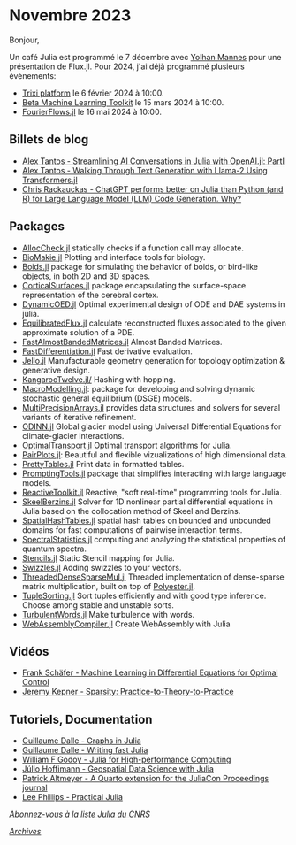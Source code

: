# Novembre 2023 

Bonjour, 

Un café Julia est programmé le 7 décembre avec [Yolhan Mannes](https://calcul.math.cnrs.fr/cafe-julia-5.html) pour une présentation de Flux.jl. Pour 2024, j'ai déjà programmé plusieurs évènements:

 - [Trixi platform](https://calcul.math.cnrs.fr/cafe-julia-trixi.html) le 6 février 2024 à 10:00.
 - [Beta Machine Learning Toolkit](https://calcul.math.cnrs.fr/cafe-julia-7.html) le 15 mars 2024 à 10:00.
 - [FourierFlows.jl](https://calcul.math.cnrs.fr/cafe-julia-fourierflows.html) le 16 mai 2024 à 10:00.


## Billets de blog

- [Alex Tantos - Streamlining AI Conversations in Julia with OpenAI.jl: PartI](https://juliazoid.com/streamlining-ai-conversations-in-julia-with-openai-jl-parti-5a5807ed86ee)
- [Alex Tantos - Walking Through Text Generation with Llama-2 Using Transformers.jl](https://juliazoid.com/walking-through-text-generation-with-llama-2-using-transformers-jl-5735f8dffe9e)
- [Chris Rackauckas - ChatGPT performs better on Julia than Python (and R) for Large Language Model (LLM) Code Generation. Why?](https://www.stochasticlifestyle.com/chatgpt-performs-better-on-julia-than-python-and-r-for-large-language-model-llm-code-generation-why/)

## Packages

- [AllocCheck.jl](https://github.com/JuliaLang/AllocCheck.jl) statically checks if a function call may allocate.
- [BioMakie.jl](https://github.com/BioJulia/BioMakie.jl) Plotting and interface tools for biology.
- [Boids.jl](https://github.com/jeanfdp/Boids.jl) package for simulating the behavior of boids, or bird-like objects, in both 2D and 3D spaces. 
- [CorticalSurfaces.jl](https://github.com/myersm0/CorticalSurfaces.jl) package encapsulating the surface-space representation of the cerebral cortex.
- [DynamicOED.jl](https://github.com/mathopt/DynamicOED.jl) Optimal experimental design of ODE and DAE systems in julia.
- [EquilibratedFlux.jl](https://github.com/aerappa/EquilibratedFlux.jl) calculate reconstructed fluxes associated to the given approximate solution of a PDE.
- [FastAlmostBandedMatrices.jl](https://github.com/avik-pal/FastAlmostBandedMatrices.jl) Almost Banded Matrices.
- [FastDifferentiation.jl](https://github.com/brianguenter/FastDifferentiation.jl) Fast derivative evaluation.
- [Jello.jl](https://github.com/paulxshen/Jello.jl) Manufacturable geometry generation for topology optimization & generative design.
- [KangarooTwelve.jl/](https://github.com/tecosaur/KangarooTwelve.jl/) Hashing with hopping.
- [MacroModelling.jl](https://github.com/thorek1/MacroModelling.jl): package for developing and solving dynamic stochastic general equilibrium (DSGE) models.
- [MultiPrecisionArrays.jl](https://github.com/ctkelley/MultiPrecisionArrays.jl) provides data structures and solvers for several variants of iterative refinement.
- [ODINN.jl](https://github.com/ODINN-SciML/ODINN.jl) Global glacier model using Universal Differential Equations for climate-glacier interactions.
- [OptimalTransport.jl](https://github.com/JuliaOptimalTransport/OptimalTransport.jl) Optimal transport algorithms for Julia.
- [PairPlots.jl](https://github.com/sefffal/PairPlots.jl): Beautiful and flexible vizualizations of high dimensional data.
- [PrettyTables.jl](https://github.com/ronisbr/PrettyTables.jl) Print data in formatted tables.
- [PromptingTools.jl](https://github.com/svilupp/PromptingTools.jl) package that simplifies interacting with large language models.
- [ReactiveToolkit.jl](https://github.com/narijauskas/ReactiveToolkit.jl) Reactive, "soft real-time" programming tools for Julia.
- [SkeelBerzins.jl](https://github.com/gregoirepourtier/SkeelBerzins.jl) Solver for 1D nonlinear partial differential equations in Julia based on the collocation method of Skeel and Berzins.
- [SpatialHashTables.jl](https://github.com/SteffenPL/SpatialHashTables.jl) spatial hash tables on bounded and unbounded domains for fast computations of pairwise interaction terms. 
- [SpectralStatistics.jl](https://github.com/clozej/SpectralStatistics.jl) computing and analyzing the statistical properties of quantum spectra.
- [Stencils.jl](https://github.com/rafaqz/Stencils.jl) Static Stencil mapping for Julia.
- [Swizzles.jl](https://github.com/serenity4/Swizzles.jl) Adding swizzles to your vectors.
- [ThreadedDenseSparseMul.jl](https://github.com/RomeoV/ThreadedDenseSparseMul.jl)  Threaded implementation of dense-sparse matrix multiplication, built on top of [Polyester.jl](https://github.com/JuliaSIMD/Polyester.jl).
- [TupleSorting.jl](https://gitlab.com/nsajko/TupleSorting.jl) Sort tuples efficiently and with good type inference. Choose among stable and unstable sorts.
- [TurbulentWords.jl](https://github.com/navidcy/TurbulentWords.jl) Make turbulence with words.
- [WebAssemblyCompiler.jl](https://github.com/tshort/WebAssemblyCompiler.jl) Create WebAssembly with Julia

## Vidéos

- [Frank Schäfer - Machine Learning in Differential Equations for Optimal Control ](https://youtu.be/rLx5bCMeLDc?si=icYjdF6ByyWdu4Vt)
- [Jeremy Kepner - Sparsity: Practice-to-Theory-to-Practice](https://youtu.be/9t5wlyqbvmQ?si=M2BmhXg-vW7T80Bw)


## Tutoriels, Documentation

- [Guillaume Dalle - Graphs in Julia](https://gdalle.github.io/JuliaOptimizationDays2023/graphs.html)
- [Guillaume Dalle - Writing fast Julia](https://gdalle.github.io/JuliaOptimizationDays2023/performance.html)
- [William F Godoy - Julia for High-performance Computing](https://github.com/JuliaORNL/TutorialJuliaHPC)
- [Júlio Hoffimann - Geospatial Data Science with Julia](https://juliaearth.github.io/geospatial-data-science-with-julia/)
- [Patrick Altmeyer - A Quarto extension for the JuliaCon Proceedings journal](https://github.com/pat-alt/quarto-juliacon-proceedings)
- [Lee Phillips - Practical Julia](https://nostarch.com/practical-julia)



[*Abonnez-vous à la liste Julia du CNRS*](https://listes.services.cnrs.fr/wws/subscribe/julia)

[*Archives*](https://pnavaro.github.io/NouvellesJulia)
